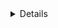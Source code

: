 <details class="mf-entity-entry">
<mf-entity-summary icon="buildings/arc-furnace-icon.png">Arc furnace</mf-entity-summary>

![Preview](arc-furnace-preview.png)

<table>
    <tr>
        <th>Default name</th>
        <td>"arc-furnace"</td>
    </tr>
    <tr>
        <th>Default type</th>
        <td>"furnace"</td>
    </tr>
    <tr>
        <th>Size</th>
        <td>5x5</td>
    </tr>
    <tr>
        <th>Frozen graphics</th>
        <td>no</td>
    </tr>
    <tr>
        <th>Sounds</th>
        <td>no</td>
    </tr>
    <tr>
        <th>Credits</th>
        <td><a href="https://www.figma.com/proto/y1IQG08ZG2jIeJ5sTyF4MP/Factorio-Buildings" target="_blank">Hurricane</a></td>
    </tr>
    <tr>
        <th>License</th>
        <td><a href="https://creativecommons.org/licenses/by/4.0/" target="_blank">CC BY</a></td>
    </tr>
</table>

### Minimal example

```lua
local ArcFurnaceFactory = require(MF.buildings .. "ArcFurnace")
local ArcFurnace = ArcFurnaceFactory()

ArcFurnace.EntityBuilder:new()
    :allowProductivity(true)
    :apply()

ArcFurnace.ItemBuilder:new():apply()

ArcFurnace.RecipeBuilder:new()
    :ingredients({
        { type = "item", name = "iron-plate", amount = 100 }
    })
    :apply()

ArcFurnace.TechnologyBuilder:new()
    :prerequisites({ "automation-science-pack" })
    :count(500)
    :ingredients({ { "automation-science-pack", 1 } })
    :time(60)
    :apply()
```

### Usage example

```lua
local ArcFurnaceFactory = require(MF.buildings .. "ArcFurnace")
local ArcFurnace = ArcFurnaceFactory()

ArcFurnace.EntityBuilder:new()
    :allowProductivity(true)
    :apply({
        crafting_categories = table.deepcopy(data.raw["furnace"]["electric-furnace"].crafting_categories)
    })

ArcFurnace.ItemBuilder:new():apply()

ArcFurnace.RecipeBuilder:new()
    :ingredients({
        { type = "item", name = "iron-plate", amount = 100 }
    })
    :apply()

ArcFurnace.TechnologyBuilder:new()
    :prerequisites({ "automation-science-pack" })
    :count(500)
    :ingredients({ { "automation-science-pack", 1 } })
    :time(60)
    :apply()
```

</details>